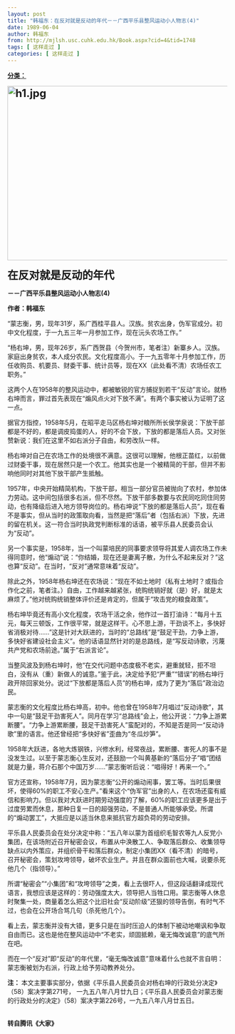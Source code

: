 ```yaml
---
layout: post
title: "韩福东：在反对就是反动的年代－－广西平乐县整风运动小人物志(4)"
date: 1989-06-04
author: 韩福东
from: http://mjlsh.usc.cuhk.edu.hk/Book.aspx?cid=4&tid=1748
tags: [ 这样走过 ]
categories: [ 这样走过 ]
---
```


<div style="margin: 15px 10px 10px 0px;">
 <div>
  <span id="ctl00_ContentPlaceHolder1_chapter1_SubjectLabel" style="font-weight:bold;text-decoration:underline;">
   分类：
  </span>
 </div>
 <p>
  <strong>
   <font size="5">
    <img align="top" alt="h1.jpg" border="0" height="391" src="http://mjlsh.usc.cuhk.edu.hk/medias/contents/1748/h1.jpg" width="590"/>
   </font>
  </strong>
 </p>
 <p>
  <strong>
   <font size="5">
    在反对就是反动的年代
   </font>
  </strong>
 </p>
 <p>
  <strong>
   －－广西平乐县整风运动小人物志(4)
  </strong>
 </p>
 <p>
  <strong>
   作者：韩福东
  </strong>
 </p>
 <p>
  “蒙志衡，男，现年31岁，系广西桂平县人。汉族。贫农出身，伪军官成分。初中文化程度，于一九五三年一月参加工作，现在沅头农场工作。”
 </p>
 <p>
  “杨右坤，男，现年26岁，系广西贺县（今贺州市，笔者注）新寨乡人。汉族。家庭出身贫农，本人成分农民。文化程度高小。于一九五零年十月参加工作，历任收购员、机要员、财委干事、统计员等，现在XX（此处看不清）农场任农工职务。”
 </p>
 <p>
  这两个人在1958年的整风运动中，都被敏锐的官方捕捉到若干“反动”言论。就杨右坤而言，罪过首先表现在“煽风点火对下放不满”。有两个事实被认为证明了这一点。
 </p>
 <p>
  据官方指控，1958年5月，在昭平走马区杨右坤对粮所所长侯学泉说：下放干部都是不好的，都是调皮捣蛋的人，好的不会下放，下放的都是落后人员。又对张赞新说：我们在这里不如右派分子自由，和劳改队一样。
 </p>
 <p>
  杨右坤对自己在农场工作的处境很不满意。这很可以理解，他根正苗红，以前做过财委干事，现在居然只是一个农工。他其实也是一个被精简的干部，但并不影响他同时对其他下放干部产生抵触。
 </p>
 <p>
  1957年，中央开始精简机构，下放干部，相当一部分官员被抛向了农村，参加体力劳动。这中间包括很多右派，但不尽然。下放干部多数要与农民同吃同住同劳动，也有降级后进入地方领导岗位的。杨右坤说“下放的都是落后人员”，现在看不是事实，但从当时的政策取向看，当然是把“落后”者（包括右派）下放，先进的留在机关。这一符合当时执政党判断标准的话语，被平乐县人民委员会认为“反动”。
 </p>
 <p>
  另一个事实是，1958年，当一个叫蒙培民的同事要求领导将其爱人调农场工作未得同意时，他“煽动”说：“你结婚，现在还是妻离子散，为什么不起来反对？”这也算“反动”。在当时，“反对”通常意味着“反动”。
 </p>
 <p>
  除此之外，1958年杨右坤还在农场说：“现在不如土地时（私有土地时？或指合作化之前，笔者注。）自由，工作越来越紧张，统购统销好就（是）好，就是太麻烦了。”他对统购统销整体评价还是肯定的，但属于“攻击党的粮食政策”。
 </p>
 <p>
  杨右坤毕竟还有高小文化程度，农场干活之余，他作过一首打油诗：“每月十五元，每天三顿饭，工作很平常，就是这样干。心不思上游，干劲谈不上，多快好省消极对待……”这是针对大跃进的，当时的“总路线”是“鼓足干劲，力争上游，多快好省建设社会主义”。他的话语显然针对的是总路线，是“写反动诗歌，污蔑共产党和农场前途。”属于“右派言论”。
 </p>
 <p>
  当整风波及到杨右坤时，他“在交代问题中态度极不老实，避重就轻，拒不坦白，没有从（重）新做人的诚意。”鉴于此，决定给予犯“严重”“错误”的杨右坤行政开除回家处分。说过“下放都是落后人员”的杨右坤，成为了更为“落后”政治边民。
 </p>
 <p>
  蒙志衡的文化程度比杨右坤高，初中。他也曾在1958年7月唱过“反动诗歌”，其中一句是“鼓足干劲害死人”。同月在学习“总路线”会上，他公开说：“力争上游累断腰”。“力争上游累断腰，鼓足干劲害死人”蛮配对的，不知是否是同一“反动诗歌”里的语言。他还曾经把“多快好省”歪曲为“冬瓜炒笋”。
 </p>
 <p>
  1958年大跃进，各地大炼钢铁，兴修水利，经常夜战，累断腰、害死人的事不是没发生过。以至于蒙志衡心生反对，还鼓励一个叫黄基新的“落后分子”唱“团结就是力量，蒋介石那个中国万岁……”蒙志衡听后说：“唱得好！再来一个。”
 </p>
 <p>
  官方还宣称，1958年7月，因为蒙志衡“公开的煽动闹事，罢工等。当时后果很坏，使得60%的职工不安心生产。”看来这个“伪军官”出身的人，在农场还蛮有威信和影响力。但以我对大跃进时期劳动强度的了解，60%的职工应该更多是出于过度劳累而休息，那种日复一日的超强劳动，不是普通人所能够承受。所谓的“煽动罢工”，大抵应是以适当休息来抵抗官方超负荷的劳动安排。
 </p>
 <p>
  平乐县人民委员会在处分决定中称：“五八年以蒙为首组织毛智农等九人反党小集团，在该场附近召开秘密会议，布置从中涣散工人、争取落后群众、收集领导缺点以内外策应，并组织骨干和落后群众，制定小集团XX（看不清）的暗号，召开秘密会，策划攻垮领导，破坏农业生产。并且在群众面前也大喊，说要杀死他几个（指领导）。”
 </p>
 <p>
  所谓“秘密会”“小集团”和“攻垮领导”之类，看上去很吓人，但这段话翻译成现代语言，我想应该是这样的：劳动强度太大，领导把人当牲口用。蒙志衡等人休息时聚集一处，商量着怎么把这个比旧社会“反动阶级”还狠的领导告倒，有时气不过，也会在公开场合骂几句（杀死他几个）。
 </p>
 <p>
  看上去，蒙志衡并没有大错，更多只是在当时压迫人的体制下被动地嘲讽和争取自由而已。这也是他在整风运动中“不老实，顽固抵赖，毫无悔改诚意”的底气所在吧。
 </p>
 <p>
  而在一个“反对”即“反动”的年代里，“毫无悔改诚意”意味着什么也就不言自明：蒙志衡被划为右派，行政上给予劳动教养处分。
 </p>
 <p>
  <strong>
   注：
  </strong>
  本文主要事实部分，依据《平乐县人民委员会对杨右坤的行政处分决定》（58）案决字第271号， 一九五八年八月廿九日；《平乐县人民委员会对蒙志衡的行政处分的决定》（58）案决字第226号，一九五八年八月廿五日。
 </p>
 <p>
  <br/>
  <strong>
   转自腾讯《大家》
  </strong>
 </p>
</div>

